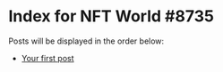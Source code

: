 # Index for NFT World #8735
Posts will be displayed in the order below:

- [Your first post](./001-first.md)

